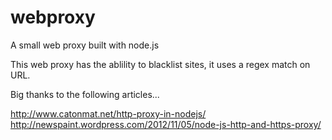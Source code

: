 webproxy
========

A small web proxy built with node.js


This web proxy has the ablility to blacklist sites, it uses a regex match on URL.


Big thanks to the following articles...

http://www.catonmat.net/http-proxy-in-nodejs/
http://newspaint.wordpress.com/2012/11/05/node-js-http-and-https-proxy/
